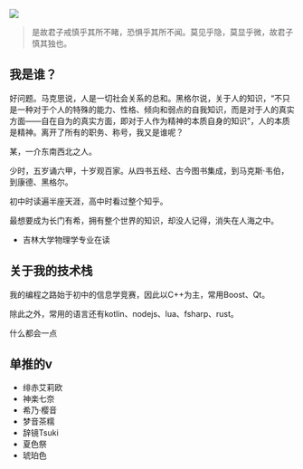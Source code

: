 ![](https://blog.yizhou.info/img/about.jpg)

> 是故君子戒慎乎其所不睹，恐惧乎其所不闻。莫见乎隐，莫显乎微，故君子慎其独也。

## 我是谁？
好问题。马克思说，人是一切社会关系的总和。黑格尔说，关于人的知识，“不只是一种对于个人的特殊的能力、性格、倾向和弱点的自我知识，而是对于人的真实方面——自在自为的真实方面，即对于人作为精神的本质自身的知识”，人的本质是精神。离开了所有的职务、称号，我又是谁呢？

某，一介东南西北之人。

少时，五岁诵六甲，十岁观百家。从四书五经、古今图书集成，到马克斯·韦伯，到康德、黑格尔。

初中时读遍半座天涯，高中时看过整个知乎。

最想要成为长门有希，拥有整个世界的知识，却没人记得，消失在人海之中。

+ 吉林大学物理学专业在读

## 关于我的技术栈
我的编程之路始于初中的信息学竞赛，因此以C++为主，常用Boost、Qt。

除此之外，常用的语言还有kotlin、nodejs、lua、fsharp、rust。

什么都会一点

## 单推的v
+ 绯赤艾莉欧 
+ 神楽七奈 
+ 希乃·樱音 
+ 梦音茶糯
+ 辞镜Tsuki 
+ 夏色祭 
+ 琥珀色
